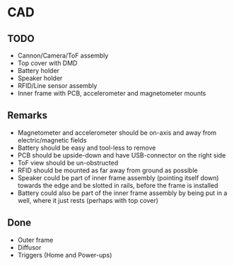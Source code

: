 # CAD
## TODO
- Cannon/Camera/ToF assembly
- Top cover with DMD
- Battery holder
- Speaker holder
- RFID/Line sensor assembly
- Inner frame with PCB, accelerometer and magnetometer mounts

## Remarks
- Magnetometer and accelerometer should be on-axis and away from electric/magnetic fields
- Battery should be easy and tool-less to remove
- PCB should be upside-down and have USB-connector on the right side
- ToF view should be un-obstructed
- RFID should be mounted as far away from ground as possible
- Speaker could be part of inner frame assembly (pointing itself down) towards the edge and be slotted in rails, before the frame is installed
- Battery could also be part of the inner frame assembly by being put in a well, where it just rests (perhaps with top cover)

## Done
- Outer frame
- Diffusor
- Triggers (Home and Power-ups)
